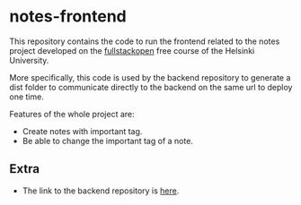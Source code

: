 # notes-frontend
This repository contains the code to run the frontend related to the notes project developed on the [fullstackopen](https://fullstackopen.com/en/) free course of the Helsinki University.

More specifically, this code is used by the backend repository to generate a dist folder to communicate directly to the backend on the same url to deploy one time.

Features of the whole project are:
* Create notes with important tag.
* Be able to change the important tag of a note.
## Extra
* The link to the backend repository is [here](https://github.com/AlejandroGorgues/notes-backend).
